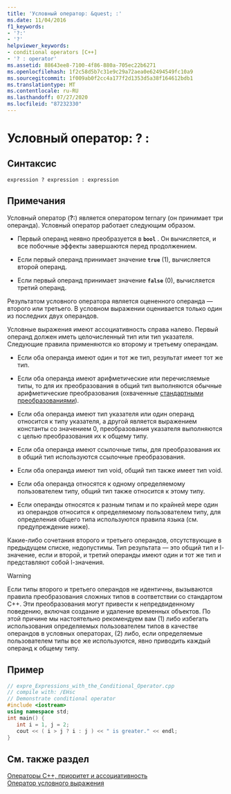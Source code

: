 ```yaml
---
title: 'Условный оператор: &quest; :'
ms.date: 11/04/2016
f1_keywords:
- '?:'
- '?'
helpviewer_keywords:
- conditional operators [C++]
- '? : operator'
ms.assetid: 88643ee8-7100-4f86-880a-705ec22b6271
ms.openlocfilehash: 1f2c58d5b7c31e9c29a72aea0e62494549fc10a9
ms.sourcegitcommit: 1f009ab0f2cc4a177f2d1353d5a38f164612bdb1
ms.translationtype: MT
ms.contentlocale: ru-RU
ms.lasthandoff: 07/27/2020
ms.locfileid: "87232330"
---
```

# <a name="conditional-operator-quest-"></a>Условный оператор: &quest; :

## <a name="syntax"></a>Синтаксис

```
expression ? expression : expression
```

## <a name="remarks"></a>Примечания

Условный оператор (**?:**) является оператором ternary (он принимает три операнда). Условный оператор работает следующим образом.

- Первый операнд неявно преобразуется в **`bool`** . Он вычисляется, и все побочные эффекты завершаются перед продолжением.

- Если первый операнд принимает значение **`true`** (1), вычисляется второй операнд.

- Если первый операнд принимает значение **`false`** (0), вычисляется третий операнд.

Результатом условного оператора является оцененного операнда — второго или третьего. В условном выражении оценивается только один из последних двух операндов.

Условные выражения имеют ассоциативность справа налево. Первый операнд должен иметь целочисленный тип или тип указателя. Следующие правила применяются ко второму и третьему операндам.

- Если оба операнда имеют один и тот же тип, результат имеет тот же тип.

- Если оба операнда имеют арифметические или перечисляемые типы, то для их преобразования в общий тип выполняются обычные арифметические преобразования (охваченные [стандартными преобразованиями](standard-conversions.md)).

- Если оба операнда имеют тип указателя или один операнд относится к типу указателя, а другой является выражением константы со значением 0, преобразования указателя выполняются с целью преобразования их к общему типу.

- Если оба операнда имеют ссылочные типы, для преобразования их в общий тип используются ссылочные преобразования.

- Если оба операнда имеют тип void, общий тип также имеет тип void.

- Если оба операнда относятся к одному определяемому пользователем типу, общий тип также относится к этому типу.

- Если операнды относятся к разным типам и по крайней мере один из операндов относится к определяемому пользователем типу, для определения общего типа используются правила языка (см. предупреждение ниже).

Какие-либо сочетания второго и третьего операндов, отсутствующие в предыдущем списке, недопустимы. Тип результата — это общий тип и l-значение, если и второй, и третий операнды имеют один и тот же тип и представляют собой l-значения.

> [!WARNING]
> Если типы второго и третьего операндов не идентичны, вызываются правила преобразования сложных типов в соответствии со стандартом C++. Эти преобразования могут привести к непредвиденному поведению, включая создание и удаление временных объектов. По этой причине мы настоятельно рекомендуем вам (1) либо избегать использования определяемых пользователем типов в качестве операндов в условных операторах, (2) либо, если определяемые пользователем типы все же используются, явно приводить каждый операнд к общему типу.

## <a name="example"></a>Пример

```cpp
// expre_Expressions_with_the_Conditional_Operator.cpp
// compile with: /EHsc
// Demonstrate conditional operator
#include <iostream>
using namespace std;
int main() {
   int i = 1, j = 2;
   cout << ( i > j ? i : j ) << " is greater." << endl;
}
```

## <a name="see-also"></a>См. также раздел

[Операторы C++, приоритет и ассоциативность](../cpp/cpp-built-in-operators-precedence-and-associativity.md)<br/>
[Оператор условного выражения](../c-language/conditional-expression-operator.md)
